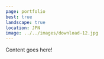 ```yaml
---
page: portfolio
best: true
landscape: true
location: JPN
image: ../../images/download-12.jpg
---
```

Content goes here!
